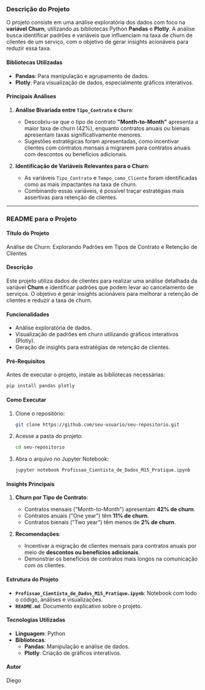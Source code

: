 ### **Descrição do Projeto**

O projeto consiste em uma análise exploratória dos dados com foco na **variável Churn**, utilizando as bibliotecas Python **Pandas** e **Plotly**. A análise busca identificar padrões e variáveis que influenciam na taxa de churn de clientes de um serviço, com o objetivo de gerar insights acionáveis para reduzir essa taxa.

#### **Bibliotecas Utilizadas**
- **Pandas**: Para manipulação e agrupamento de dados.
- **Plotly**: Para visualização de dados, especialmente gráficos interativos.

#### **Principais Análises**
1. **Análise Bivariada entre `Tipo_Contrato` e `Churn`**:
   - Descobriu-se que o tipo de contrato **"Month-to-Month"** apresenta a maior taxa de churn (42%), enquanto contratos anuais ou bienais apresentam taxas significativamente menores.
   - Sugestões estratégicas foram apresentadas, como incentivar clientes com contratos mensais a migrarem para contratos anuais com descontos ou benefícios adicionais.

2. **Identificação de Variáveis Relevantes para o Churn**:
   - As variáveis `Tipo_Contrato` e `Tempo_como_Cliente` foram identificadas como as mais impactantes na taxa de churn.
   - Combinando essas variáveis, é possível traçar estratégias mais assertivas para retenção de clientes.

---

### **README para o Projeto**

#### **Título do Projeto**
Análise de Churn: Explorando Padrões em Tipos de Contrato e Retenção de Clientes

#### **Descrição**
Este projeto utiliza dados de clientes para realizar uma análise detalhada da variável **Churn** e identificar padrões que podem levar ao cancelamento de serviços. O objetivo é gerar insights acionáveis para melhorar a retenção de clientes e reduzir a taxa de churn.

#### **Funcionalidades**
- Análise exploratória de dados.
- Visualização de padrões em churn utilizando gráficos interativos (Plotly).
- Geração de insights para estratégias de retenção de clientes.

#### **Pré-Requisitos**
Antes de executar o projeto, instale as bibliotecas necessárias:
```bash
pip install pandas plotly
```

#### **Como Executar**
1. Clone o repositório:
   ```bash
   git clone https://github.com/seu-usuario/seu-repositorio.git
   ```
2. Acesse a pasta do projeto:
   ```bash
   cd seu-repositorio
   ```
3. Abra o arquivo no Jupyter Notebook:
   ```bash
   jupyter notebook Profissao_Cientista_de_Dados_M15_Pratique.ipynb
   ```

#### **Insights Principais**
1. **Churn por Tipo de Contrato**:
   - Contratos mensais ("Month-to-Month") apresentam **42% de churn**.
   - Contratos anuais ("One year") têm **11% de churn**.
   - Contratos bienais ("Two year") têm menos de **2% de churn**.

2. **Recomendações**:
   - Incentivar a migração de clientes mensais para contratos anuais por meio de **descontos ou benefícios adicionais**.
   - Demonstrar os benefícios de contratos mais longos na comunicação com os clientes.

#### **Estrutura do Projeto**
- **`Profissao_Cientista_de_Dados_M15_Pratique.ipynb`**: Notebook com todo o código, análises e visualizações.
- **`README.md`**: Documento explicativo sobre o projeto.

#### **Tecnologias Utilizadas**
- **Linguagem**: Python
- **Bibliotecas**:
  - **Pandas**: Manipulação e análise de dados.
  - **Plotly**: Criação de gráficos interativos.

#### **Autor**
Diego

